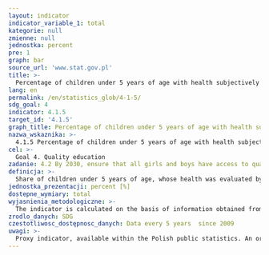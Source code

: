 ```yaml
---
layout: indicator
indicator_variable_1: total
kategorie: null
zmienne: null
jednostka: percent
pre: 1
graph: bar
source_url: 'www.stat.gov.pl'
title: >-
  Percentage of children under 5 years of age with health subjectively evaluated as very good or good
lang: en
permalink: /en/statistics_glob/4-1-5/
sdg_goal: 4
indicator: 4.1.5
target_id: '4.1.5'
graph_title: Percentage of children under 5 years of age with health subjectively evaluated as very good or good
nazwa_wskaznika: >-
  4.1.5 Percentage of children under 5 years of age with health subjectively evaluated as very good or good
cel: >-
  Goal 4. Quality education
zadanie: 4.2 By 2030, ensure that all girls and boys have access to quality early childhood development, care and pre-primary education so that they are ready for primary education
definicja: >-
  Share of children under 5 years of age, whose health was evaluated by parents, legal guardians or closest relatives as very good or good in the total number of children under 5 years of age covered by the study.
jednostka_prezentacji: percent [%]
dostepne_wymiary: total
wyjasnienia_metodologiczne: >-
  The indicator is calculated on the basis of information obtained from the European Health Survey (EHIS). This study covers persons aged 15 and more in households living in the territory of the country. In Poland, children aged 0-14 are also included in the survey.According to recommendations of the World Health Organization (WHO) the first question addressed to the respondent in the EHIS survey is self-assessment of health status, i.e. how a person perceives and evaluates his or her own health. In the case of adolescents and adults (aged 15 and over), a response was requested directly from the respondent. For children up to age 15, parents, legal guardians, and relatives may be able to provide information about them. The answer categories used in this question were: very good, good, so so (neither good nor bad), bad and very bad.
zrodlo_danych: SDG
czestotliwosc_dostępnosc_danych: Data every 5 years  since 2009
uwagi: >-
  Proxy indicator, available within the Polish public statistics. An original indicator, adopted by the UN for monitoring target 4.2 of the 2030 Agenda is 4.2.1 Proportion of children under 5 years of age who are developmentally on track in health, learning and psychosocial well-being, by sex
---
```

